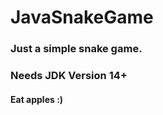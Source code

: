 # JavaSnakeGame
### Just a simple snake game. </br>
### Needs JDK Version 14+
#### Eat apples :) </br>

